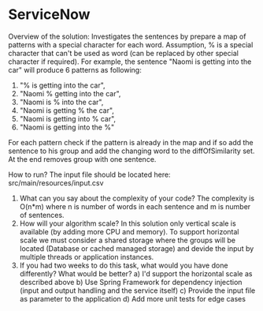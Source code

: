 # ServiceNow

Overview of the solution:
Investigates the sentences by prepare a map of patterns with a special character for each word.
Assumption, % is a special character that can't be used as word (can be replaced by other special character if required).
For example, the sentence "Naomi is getting into the car" will produce 6 patterns as following:
1. "% is getting into the car",
2. "Naomi % getting into the car",
3. "Naomi is % into the car",
4. "Naomi is getting % the car",
5. "Naomi is getting into % car",
6. "Naomi is getting into the %"

For each pattern check if the pattern is already in the map and if so
add the sentence to his group and add the changing word to the diffOfSimilarity set.
At the end removes group with one sentence.


How to run?
The input file should be located here: src/main/resources/input.csv 
1. What can you say about the complexity of your code?
The complexity is O(n*m) where n is number of words in each sentence and m is number of sentences.
2. How will your algorithm scale?
In this solution only vertical scale is available (by adding more CPU and memory). To support horizontal scale we must consider a shared storage where the groups will be located (Database or cached managed storage) and devide the input by multiple threads or application instances.
3. If you had two weeks to do this task, what would you have done differently? What would be
better?
  a) I'd support the horizontal scale as described above
  b) Use Spring Framework for dependency injection (input and output handling and the service itself)
  c) Provide the input file as parameter to the application
  d) Add more unit tests for edge cases
  
